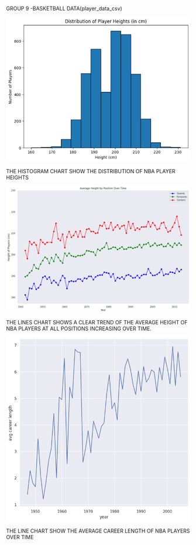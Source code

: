 GROUP 9 -BASKETBALL DATA(player_data_csv)


![](images/chart3b.png)

THE HISTOGRAM CHART SHOW THE DISTRIBUTION OF  NBA PLAYER HEIGHTS


![](images/chart3d.png)

THE LINES CHART  SHOWS A CLEAR TREND OF THE AVERAGE HEIGHT OF NBA PLAYERS AT ALL POSITIONS INCREASING OVER TIME.


![](images/chart3c.png)

THE LINE CHART SHOW  THE AVERAGE CAREER LENGTH OF NBA PLAYERS OVER TIME
